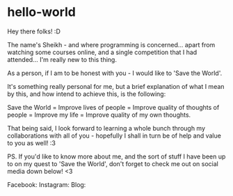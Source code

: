 # hello-world

Hey there folks! :D

The name's Sheikh - and where programming is concerned... apart from watching some courses online, and a single competition that I had attended... I'm really new to this thing.

As a person, if I am to be honest with you - I would like to 'Save the World'. 

It's something really personal for me, but a brief explanation of what I mean by this, and how intend to achieve this, is the following:

Save the World = Improve lives of people = Improve quality of thoughts of people = Improve my life = Improve quality of my own thoughts.

That being said, I look forward to learning a whole bunch through my collaborations with all of you - hopefully I shall in turn be of help and value to you as well! :3 

PS. If you'd like to know more about me, and the sort of stuff I have been up to on my quest to 'Save the World', don't forget to check me out on social media down below! <3

Facebook: 
Instagram:
Blog:
